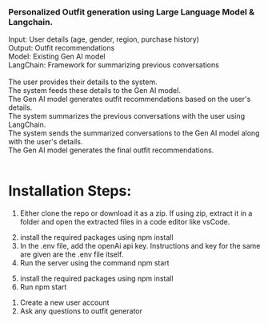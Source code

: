 
### Personalized Outfit generation using Large Language Model & Langchain.

Input: User details (age, gender, region, purchase history)
 <br> Output: Outfit recommendations
<br>
Model: Existing Gen AI model
<br>
LangChain: Framework for summarizing previous conversations
<br><br>
The user provides their details to the system.
<br>
The system feeds these details to the Gen AI model.
<br>
The Gen AI model generates outfit recommendations based on the user's details.
<br>
The system summarizes the previous conversations with the user using LangChain.
<br>
The system sends the summarized conversations to the Gen AI model along with the user's details.
<br>
The Gen AI model generates the final outfit recommendations.
<br><br>

# Installation Steps:
1. Either clone the repo or download it as a zip. If using zip, extract it in a folder and open the extracted files in a code editor like vsCode.

<!-- server-side -->
2. install the required packages using npm install
3. In the .env file, add the openAi api key. Instructions and key for the same are given are the .env file itself.
4. Run the server using the command npm start

<!-- client side -->
5. install the required packages using npm install
6. Run npm start

<!-- Testing the App-->
1) Create a new user account
2) Ask any questions to outfit generator



